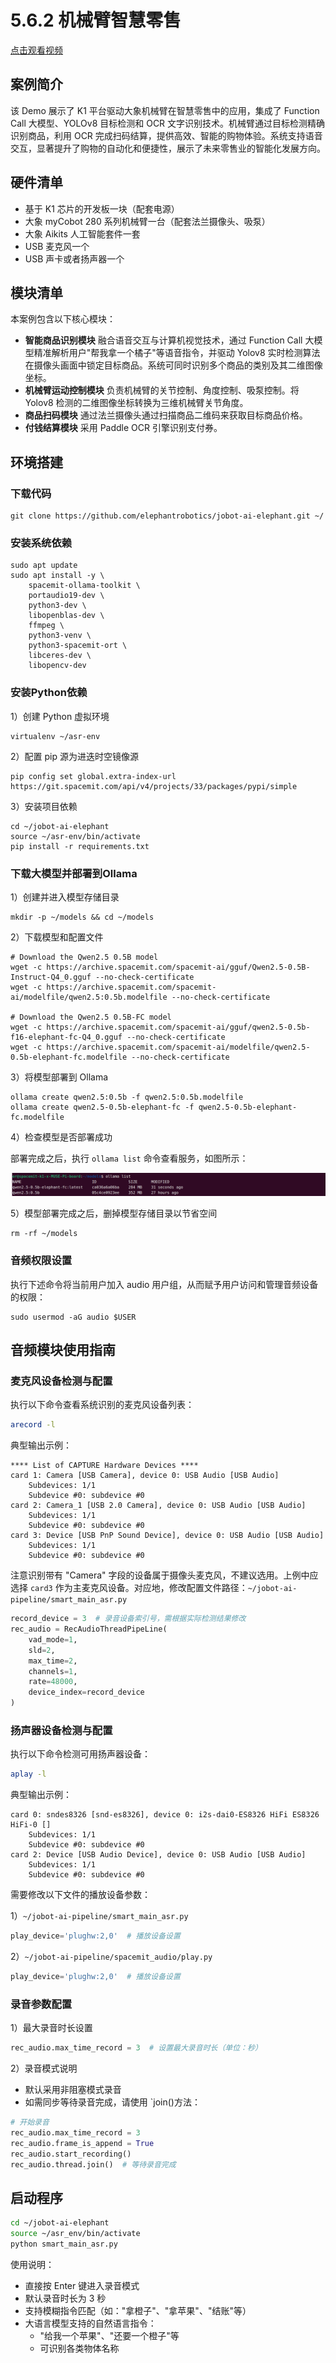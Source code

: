 # 5.6.2 机械臂智慧零售

[点击观看视频](https://archive.spacemit.com/ros2/Video_examples/smart-retail.mp4)

## 案例简介

该 Demo 展示了 K1 平台驱动大象机械臂在智慧零售中的应用，集成了 Function Call 大模型、YOLOv8 目标检测和 OCR 文字识别技术。机械臂通过目标检测精确识别商品，利用 OCR 完成扫码结算，提供高效、智能的购物体验。系统支持语音交互，显著提升了购物的自动化和便捷性，展示了未来零售业的智能化发展方向。

## 硬件清单

- 基于 K1 芯片的开发板一块（配套电源）
- 大象 myCobot 280 系列机械臂一台（配套法兰摄像头、吸泵）
- 大象 Aikits 人工智能套件一套
- USB 麦克风一个
- USB 声卡或者扬声器一个

## 模块清单

本案例包含以下核心模块：

- **智能商品识别模块**
  融合语音交互与计算机视觉技术，通过 Function Call 大模型精准解析用户"帮我拿一个橘子"等语音指令，并驱动 Yolov8 实时检测算法在摄像头画面中锁定目标商品。系统可同时识别多个商品的类别及其二维图像坐标。
- **机械臂运动控制模块**
  负责机械臂的关节控制、角度控制、吸泵控制。将 Yolov8 检测的二维图像坐标转换为三维机械臂关节角度。
- **商品扫码模块**
  通过法兰摄像头通过扫描商品二维码来获取目标商品价格。
- **付钱结算模块**
  采用 Paddle OCR 引擎识别支付券。

## 环境搭建

### 下载代码

```
git clone https://github.com/elephantrobotics/jobot-ai-elephant.git ~/
```

### 安装系统依赖

```
sudo apt update
sudo apt install -y \
    spacemit-ollama-toolkit \
    portaudio19-dev \
    python3-dev \
    libopenblas-dev \
    ffmpeg \
    python3-venv \
    python3-spacemit-ort \
    libceres-dev \
    libopencv-dev
```

### 安装Python依赖

1）创建 Python 虚拟环境

```
virtualenv ~/asr-env
```

2）配置 pip 源为进迭时空镜像源

```
pip config set global.extra-index-url https://git.spacemit.com/api/v4/projects/33/packages/pypi/simple
```

3）安装项目依赖

```
cd ~/jobot-ai-elephant
source ~/asr-env/bin/activate
pip install -r requirements.txt
```

### 下载大模型并部署到Ollama

1）创建并进入模型存储目录

```
mkdir -p ~/models && cd ~/models
```

2）下载模型和配置文件

```
# Download the Qwen2.5 0.5B model
wget -c https://archive.spacemit.com/spacemit-ai/gguf/Qwen2.5-0.5B-Instruct-Q4_0.gguf --no-check-certificate
wget -c https://archive.spacemit.com/spacemit-ai/modelfile/qwen2.5:0.5b.modelfile --no-check-certificate

# Download the Qwen2.5 0.5B-FC model
wget -c https://archive.spacemit.com/spacemit-ai/gguf/qwen2.5-0.5b-f16-elephant-fc-Q4_0.gguf --no-check-certificate
wget -c https://archive.spacemit.com/spacemit-ai/modelfile/qwen2.5-0.5b-elephant-fc.modelfile --no-check-certificate
```

3）将模型部署到 Ollama

```
ollama create qwen2.5:0.5b -f qwen2.5:0.5b.modelfile
ollama create qwen2.5-0.5b-elephant-fc -f qwen2.5-0.5b-elephant-fc.modelfile
```

4）检查模型是否部署成功

部署完成之后，执行 `ollama list` 命令查看服务，如图所示：

![image-20250428153224566](../resources/smart-retail-ollama-status.png)

5）模型部署完成之后，删掉模型存储目录以节省空间

```
rm -rf ~/models
```

### 音频权限设置

执行下述命令将当前用户加入 audio 用户组，从而赋予用户访问和管理音频设备的权限：

```
sudo usermod -aG audio $USER
```

## 音频模块使用指南

### 麦克风设备检测与配置

执行以下命令查看系统识别的麦克风设备列表：
```bash
arecord -l
```

典型输出示例：
```
**** List of CAPTURE Hardware Devices ****
card 1: Camera [USB Camera], device 0: USB Audio [USB Audio]
    Subdevices: 1/1
    Subdevice #0: subdevice #0
card 2: Camera_1 [USB 2.0 Camera], device 0: USB Audio [USB Audio]
    Subdevices: 1/1
    Subdevice #0: subdevice #0
card 3: Device [USB PnP Sound Device], device 0: USB Audio [USB Audio]
    Subdevices: 1/1
    Subdevice #0: subdevice #0
```

注意识别带有 "Camera" 字段的设备属于摄像头麦克风，不建议选用。上例中应选择 `card3` 作为主麦克风设备。对应地，修改配置文件路径：`~/jobot-ai-pipeline/smart_main_asr.py`

```python
record_device = 3  # 录音设备索引号，需根据实际检测结果修改
rec_audio = RecAudioThreadPipeLine(
    vad_mode=1,
    sld=2,
    max_time=2,
    channels=1,
    rate=48000,
    device_index=record_device
)
```

### 扬声器设备检测与配置

执行以下命令检测可用扬声器设备：
```bash
aplay -l
```

典型输出示例：
```
card 0: sndes8326 [snd-es8326], device 0: i2s-dai0-ES8326 HiFi ES8326 HiFi-0 []
    Subdevices: 1/1
    Subdevice #0: subdevice #0
card 2: Device [USB Audio Device], device 0: USB Audio [USB Audio]
    Subdevices: 1/1
    Subdevice #0: subdevice #0
```

需要修改以下文件的播放设备参数：

1）`~/jobot-ai-pipeline/smart_main_asr.py`

```python
play_device='plughw:2,0'  # 播放设备设置
```

2）`~/jobot-ai-pipeline/spacemit_audio/play.py`

```python
play_device='plughw:2,0'  # 播放设备设置
```

### 录音参数配置

1）最大录音时长设置

```python
rec_audio.max_time_record = 3  # 设置最大录音时长（单位：秒）
```

2）录音模式说明

- 默认采用非阻塞模式录音
- 如需同步等待录音完成，请使用 `join()方法：
```python
# 开始录音
rec_audio.max_time_record = 3
rec_audio.frame_is_append = True
rec_audio.start_recording()
rec_audio.thread.join()  # 等待录音完成
```

## 启动程序

```bash
cd ~/jobot-ai-elephant
source ~/asr_env/bin/activate
python smart_main_asr.py
```

使用说明：

- 直接按 Enter 键进入录音模式
- 默认录音时长为 3 秒
- 支持模糊指令匹配（如："拿橙子"、"拿苹果"、"结账"等）
- 大语言模型支持的自然语言指令：
  - "给我一个苹果"、"还要一个橙子"等
  - 可识别各类物体名称

